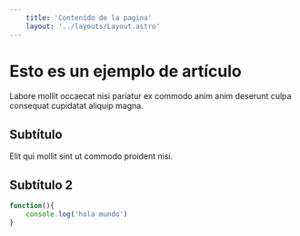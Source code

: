 ```yaml
---
    title: 'Contenido de la pagina'
    layout: '../layouts/Layout.astro'
---
```


# Esto es un ejemplo de artículo

Labore mollit occaecat nisi pariatur ex commodo anim anim deserunt culpa consequat cupidatat aliquip magna.

## Subtítulo

Elit qui mollit sint ut commodo proident nisi.

## Subtítulo 2

```javascript
function(){
    console.log('hola mundo')
}
```

